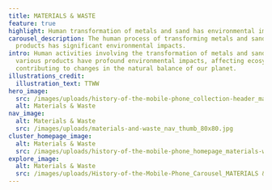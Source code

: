 ```yaml
---
title: MATERIALS & WASTE
feature: true
highlight: Human transformation of metals and sand has environmental impacts.
carousel_description: The human process of transforming metals and sand into
  products has significant environmental impacts.
intro: Human activities involving the transformation of metals and sand into
  various products have profound environmental impacts, affecting ecosystems and
  contributing to changes in the natural balance of our planet.
illustrations_credit:
  illustration_text: TTWW
hero_image:
  src: /images/uploads/history-of-the-mobile-phone_collection-header_materials-waste-600.png
  alt: Materials & Waste
nav_image:
  alt: Materials & Waste
  src: /images/uploads/materials-and-waste_nav_thumb_80x80.jpg
cluster_homepage_image:
  alt: Materials & Waste
  src: /images/uploads/history-of-the-mobile-phone_homepage_materials-waste-750.jpg
explore_image:
  alt: Materials & Waste
  src: /images/uploads/History-of-the-Mobile-Phone_Carousel_MATERIALS & WASTE.jpg
---
```

